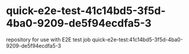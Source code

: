 # quick-e2e-test-41c14bd5-3f5d-4ba0-9209-de5f94ecdfa5-3
repository for use with E2E test job quick-e2e-test:41c14bd5-3f5d-4ba0-9209-de5f94ecdfa5-3
